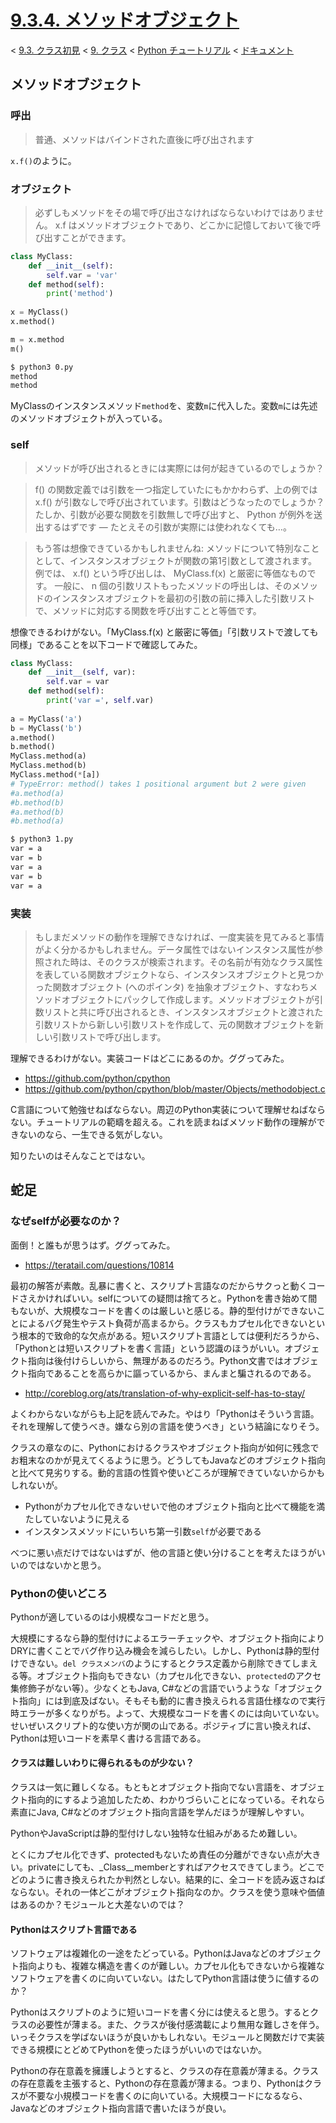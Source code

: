 # [9.3.4. メソッドオブジェクト](https://docs.python.jp/3/tutorial/classes.html#method-objects)

< [9.3. クラス初見](https://docs.python.jp/3/tutorial/classes.html#a-first-look-at-classes) < [9. クラス](https://docs.python.jp/3/tutorial/classes.html#classes) < [Python チュートリアル](https://docs.python.jp/3/tutorial/index.html) < [ドキュメント](https://docs.python.jp/3/index.html)

## メソッドオブジェクト

### 呼出

> 普通、メソッドはバインドされた直後に呼び出されます

`x.f()`のように。

### オブジェクト

> 必ずしもメソッドをその場で呼び出さなければならないわけではありません。 x.f はメソッドオブジェクトであり、どこかに記憶しておいて後で呼び出すことができます。

```python
class MyClass:
    def __init__(self):
        self.var = 'var'
    def method(self):
        print('method')
    
x = MyClass()
x.method()

m = x.method
m()
```
```sh
$ python3 0.py 
method
method
```

MyClassのインスタンスメソッド`method`を、変数`m`に代入した。変数`m`には先述のメソッドオブジェクトが入っている。

### self

> メソッドが呼び出されるときには実際には何が起きているのでしょうか？

> f() の関数定義では引数を一つ指定していたにもかかわらず、上の例では x.f() が引数なしで呼び出されています。引数はどうなったのでしょうか？たしか、引数が必要な関数を引数無しで呼び出すと、 Python が例外を送出するはずです — たとえその引数が実際には使われなくても…。

> もう答は想像できているかもしれませんね: メソッドについて特別なこととして、インスタンスオブジェクトが関数の第1引数として渡されます。 例では、 x.f() という呼び出しは、 MyClass.f(x) と厳密に等価なものです。 一般に、 n 個の引数リストもったメソッドの呼出しは、そのメソッドのインスタンスオブジェクトを最初の引数の前に挿入した引数リストで、メソッドに対応する関数を呼び出すことと等価です。

想像できるわけがない。「MyClass.f(x) と厳密に等価」「引数リストで渡しても同様」であることを以下コードで確認してみた。

```python
class MyClass:
    def __init__(self, var):
        self.var = var
    def method(self):
        print('var =', self.var)
    
a = MyClass('a')
b = MyClass('b')
a.method()
b.method()
MyClass.method(a)
MyClass.method(b)
MyClass.method(*[a])
# TypeError: method() takes 1 positional argument but 2 were given
#a.method(a)
#b.method(b)
#a.method(b)
#b.method(a)
```
```sh
$ python3 1.py 
var = a
var = b
var = a
var = b
var = a
```

### 実装

> もしまだメソッドの動作を理解できなければ、一度実装を見てみると事情がよく分かるかもしれません。データ属性ではないインスタンス属性が参照された時は、そのクラスが検索されます。その名前が有効なクラス属性を表している関数オブジェクトなら、インスタンスオブジェクトと見つかった関数オブジェクト (へのポインタ) を抽象オブジェクト、すなわちメソッドオブジェクトにパックして作成します。メソッドオブジェクトが引数リストと共に呼び出されるとき、インスタンスオブジェクトと渡された引数リストから新しい引数リストを作成して、元の関数オブジェクトを新しい引数リストで呼び出します。

理解できるわけがない。実装コードはどこにあるのか。ググってみた。

* https://github.com/python/cpython
* https://github.com/python/cpython/blob/master/Objects/methodobject.c

C言語について勉強せねばならない。周辺のPython実装について理解せねばならない。チュートリアルの範疇を超える。これを読まねばメソッド動作の理解ができないのなら、一生できる気がしない。

知りたいのはそんなことではない。

## 蛇足

### なぜselfが必要なのか？

面倒！と誰もが思うはず。ググってみた。

* https://teratail.com/questions/10814

最初の解答が素敵。乱暴に書くと、スクリプト言語なのだからサクっと動くコードさえかければいい。selfについての疑問は捨てろと。Pythonを書き始めて間もないが、大規模なコードを書くのは厳しいと感じる。静的型付けができないことによるバグ発生やテスト負荷が高まるから。クラスもカプセル化できないという根本的で致命的な欠点がある。短いスクリプト言語としては便利だろうから、「Pythonとは短いスクリプトを書く言語」という認識のほうがいい。オブジェクト指向は後付けらしいから、無理があるのだろう。Python文書ではオブジェクト指向であることを高らかに謳っているから、まんまと騙されるのである。

* http://coreblog.org/ats/translation-of-why-explicit-self-has-to-stay/

よくわからないながらも上記を読んでみた。やはり「Pythonはそういう言語。それを理解して使うべき。嫌なら別の言語を使うべき」という結論になりそう。

クラスの章なのに、Pythonにおけるクラスやオブジェクト指向が如何に残念でお粗末なのかが見えてくるように思う。どうしてもJavaなどのオブジェクト指向と比べて見劣りする。動的言語の性質や使いどころが理解できていないからかもしれないが。

* Pythonがカプセル化できないせいで他のオブジェクト指向と比べて機能を満たしていないように見える
* インスタンスメソッドにいちいち第一引数`self`が必要である

べつに悪い点だけではないはずが、他の言語と使い分けることを考えたほうがいいのではないかと思う。

### Pythonの使いどころ

Pythonが適しているのは小規模なコードだと思う。

大規模にするなら静的型付けによるエラーチェックや、オブジェクト指向によりDRYに書くことでバグ作り込み機会を減らしたい。しかし、Pythonは静的型付けできない。`del クラスメンバ`のようにするとクラス定義から削除できてしまえる等。オブジェクト指向もできない（カプセル化できない、`protected`のアクセ集修飾子がない等）。少なくともJava, C#などの言語でいうような「オブジェクト指向」には到底及ばない。そもそも動的に書き換えられる言語仕様なので実行時エラーが多くなりがち。よって、大規模なコードを書くのには向いていない。せいぜいスクリプト的な使い方が関の山である。ポジティブに言い換えれば、Pythonは短いコードを素早く書ける言語である。

#### クラスは難しいわりに得られるものが少ない？

クラスは一気に難しくなる。もともとオブジェクト指向でない言語を、オブジェクト指向的にするよう追加したため、わかりづらいことになっている。それなら素直にJava, C#などのオブジェクト指向言語を学んだほうが理解しやすい。

PythonやJavaScriptは静的型付けしない独特な仕組みがあるため難しい。

とくにカプセル化できず、protectedもないため責任の分離ができない点が大きい。privateにしても、_Class__memberとすればアクセスできてしまう。どこでどのように書き換えられたか判然としない。結果的に、全コードを読み返さねばならない。それの一体どこがオブジェクト指向なのか。クラスを使う意味や価値はあるのか？モジュールと大差ないのでは？

#### Pythonはスクリプト言語である

ソフトウェアは複雑化の一途をたどっている。PythonはJavaなどのオブジェクト指向よりも、複雑な構造を書くのが難しい。カプセル化もできないから複雑なソフトウェアを書くのに向いていない。はたしてPython言語は使うに値するのか？

Pythonはスクリプトのように短いコードを書く分には使えると思う。するとクラスの必要性が薄まる。また、クラスが後付感満載により無用な難しさを伴う。いっそクラスを学ばないほうが良いかもしれない。モジュールと関数だけで実装できる規模にとどめてPythonを使ったほうがいいのではないか。

Pythonの存在意義を擁護しようとすると、クラスの存在意義が薄まる。クラスの存在意義を主張すると、Pythonの存在意義が薄まる。つまり、Pythonはクラスが不要な小規模コードを書くのに向いている。大規模コードになるなら、Javaなどのオブジェクト指向言語で書いたほうが良い。

